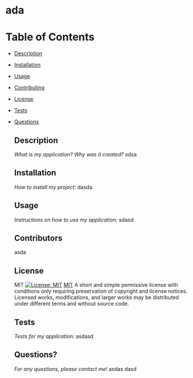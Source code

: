 
  # ada

# Table of Contents
* [Description](#Description)
* [Installation](#Installation)
* [Usage](#Usage)
* [Contributing](#Contributing)
* [License](#License)
* [Tests](#Tests)
* [Questions](#Questions)
  
  ## Description
  *What is my application? Why was it created?*
    sdsa

  ## Installation
  *How to install my project:*
    dasda

  ## Usage
  *Instructions on how to use my application:*
    sdasd

  ## Contributors
    asda
  
  ## License
    MIT
    [![License: MIT](https://img.shields.io/badge/License-MIT-yellow.svg)](https://opensource.org/licenses/MIT)
    [MIT](https://opensource.org/licenses/MIT)
    A short and simple permissive license with conditions only requiring preservation of copyright and license notices. Licensed works, modifications, and larger works may be distributed under different terms and without source code.
  
  ## Tests
  *Tests for my application:*
    asdasd

  ## Questions?
  *For any questions, please contact me!*
   asdas
   dasd
